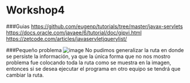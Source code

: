 # Workshop4
###Guias
https://github.com/eugenp/tutorials/tree/master/javax-servlets
https://docs.oracle.com/javaee/6/tutorial/doc/gipvi.html
https://zetcode.com/articles/javaservletjquerylist/ 

###Pequeño problema
![image](https://user-images.githubusercontent.com/73041810/117243635-3c019580-adfd-11eb-9e43-61611e3bc3e6.png)
No pudimos generalizar la ruta en donde se persiste la información, ya que la única forma que no nos mostro problema fue colocando toda la ruta como se muestra en la imagen, entonces si se desea ejecutar el programa en otro equipo se tendrá que cambiar la ruta.
